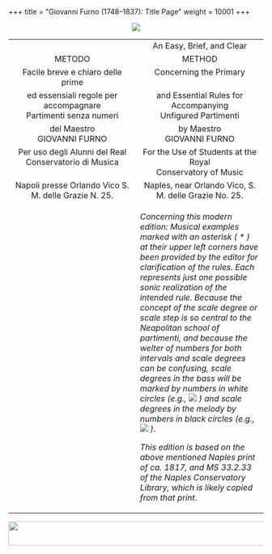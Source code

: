 +++
title = "Giovanni Furno (1748–1837): Title Page"
weight = 10001
+++

<body>
<p align="center"><img src="../PrevIndexNextTop.jpg" border="0" usemap="#Map"></p>
<map name="Map">
  <area shape="rect" coords="28,0,122,22" href="regoleP10.htm">
  <area shape="rect" coords="437,0,532,22" href="index.htm">
  <area shape="rect" coords="830,0,920,22" href="regoleP1.htm">
</map>
<table width="850" align="center" cellpadding="5" cellspacing="5">
  <colgroup>
  <col width="425">
  <col width="425">
  </colgroup>
  <tbody><tr>
    <td valign="top" align="center"></td>
    <td valign="top" align="center">An Easy, Brief, and Clear</td>
  </tr><tr>
    <td valign="top" align="center">METODO</td>
    <td valign="top" align="center">METHOD</td>
  </tr><tr>
    <td valign="top" align="center">Facile breve e chiaro delle prime</td>
    <td valign="top" align="center">Concerning the Primary</td>
  </tr><tr>
    <td valign="top" align="center">ed essensiali regole per accompagnare<br>
      Partimenti senza numeri</td>
    <td valign="top" align="center">and Essential Rules for Accompanying<br>
      Unfigured Partimenti</td>
  </tr><tr>
    <td valign="top" align="center">del Maestro<br>
      GIOVANNI FURNO</td>
    <td valign="top" align="center">by Maestro<br>
      GIOVANNI FURNO</td>
  </tr><tr>
    <td valign="top" align="center">Per uso degli Alunni del Real<br>
      Conservatorio di Musica</td>
    <td valign="top" align="center">For the Use of Students at the Royal<br>
      Conservatory of Music</td>
  </tr><tr>
    <td valign="top" align="center">Napoli presse Orlando Vico S. M. delle Grazie N. 25.</td>
    <td valign="top" align="center">Naples, near Orlando Vico, S. M. delle Grazie No. 25.</td>
  </tr><tr>
    <td valign="top"></td>
    <td valign="top"><p><em>Concerning this modern edition: Musical examples marked with an asterisk ( * ) at their upper left corners have been provided by the editor for clarification of the rules. Each represents just one possible sonic realization of the intended rule. Because the concept of the scale degree or scale step is so central to the Neapolitan school of partimenti, and because the welter of numbers for both intervals and scale degrees can be confusing, scale degrees in the bass will be marked by numbers in white circles (e.g., <img src="images/BassOne.gif"> ) and scale degrees in the melody by numbers in black circles (e.g., <img src="images/MelTwo.gif"> )</em>.</p>
      <p><em>This edition is based on the above mentioned Naples print of ca. 1817, and MS 33.2.33 of the Naples Conservatory Library, which is likely copied from that print</em>.</p></td>
</tr></tbody></table>
<p align="center"><img src="../PrevIndexNextBot.jpg" width="962" height="48" border="0" usemap="#Map3"></p>
<map name="Map3">
  <area shape="rect" coords="29,25,123,47" href="regoleP10.htm">
  <area shape="rect" coords="435,25,530,47" href="index.htm">
  <area shape="rect" coords="831,25,921,47" href="regoleP1.htm">
</map>


</body>

